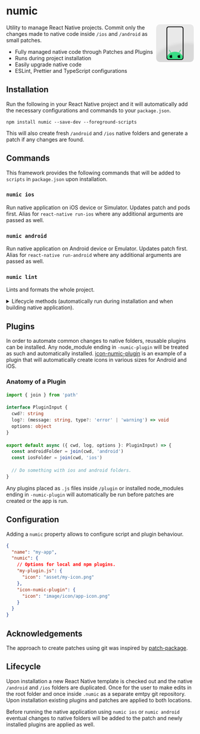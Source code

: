 # numic

<img align="right" src="https://github.com/tobua/numic/raw/main/logo.png" width="20%" alt="Numic Logo" />

Utility to manage React Native projects. Commit only the changes made to native code inside `/ios` and `/android` as small patches.

- Fully managed native code through Patches and Plugins
- Runs during project installation
- Easily upgrade native code
- ESLint, Prettier and TypeScript configurations

## Installation

Run the following in your React Native project and it will automatically add the necessary configurations and commands to your `package.json`.

```
npm install numic --save-dev --foreground-scripts
```

This will also create fresh `/android` and `/ios` native folders and generate a patch if any changes are found.

## Commands

This framework provides the following commands that will be added to `scripts` in `package.json` upon installation.

### `numic ios`

Run native application on iOS device or Simulator. Updates patch and pods first. Alias for `react-native run-ios` where any additional arguments are passed as well.

### `numic android`

Run native application on Android device or Emulator. Updates patch first. Alias for `react-native run-android` where any additional arguments are passed as well.

### `numic lint`

Lints and formats the whole project.

<details>
  <summary>Lifecycle methods (automatically run during installation and when building native application).</summary>
  
### `numic native`

Generate or recreate native `/ios` and `/android` folders. Use this command to upgrade the native code.

### `numic patch`

Create or updated patches from changes made to native folders.

### `numic apply`

Apply patches from `/patch` folder to native folders.

### `numic plugin`

Apply installed plugins.

</details>

## Plugins

In order to automate common changes to native folders, reusable plugins can be installed. Any node_module ending in `-numic-plugin` will be treated as such and automatically installed. [icon-numic-plugin](https://npmjs.com/icon-numic-plugin) is an example of a plugin that will automatically create icons in various sizes for Android and iOS.

### Anatomy of a Plugin

```ts
import { join } from 'path'

interface PluginInput {
  cwd?: string
  log?: (message: string, type?: 'error' | 'warning') => void
  options: object
}

export default async ({ cwd, log, options }: PluginInput) => {
  const androidFolder = join(cwd, 'android')
  const iosFolder = join(cwd, 'ios')

  // Do something with ios and android folders.
}
```

Any plugins placed as `.js` files inside `/plugin` or installed node_modules ending in `-numic-plugin` will automatically be run before patches are created or the app is run.

## Configuration

Adding a `numic` property allows to configure script and plugin behaviour.

```json
{
  "name": "my-app",
  "numic": {
    // Options for local and npm plugins.
    "my-plugin.js": {
      "icon": "asset/my-icon.png"
    },
    "icon-numic-plugin": {
      "icon": "image/icon/app-icon.png"
    }
  }
}
```

## Acknowledgements

The approach to create patches using git was inspired by [patch-package](https://npmjs.com/patch-package).

## Lifecycle

Upon installation a new React Native template is checked out and the native `/android` and `/ios` folders are duplicated. Once for the user to make edits in the root folder and once inside `.numic` as a separate emtpy git repository. Upon installation existing plugins and patches are applied to both locations.

Before running the native application using `numic ios` or `numic android` eventual changes to native folders will be added to the patch and newly installed plugins are applied as well.

